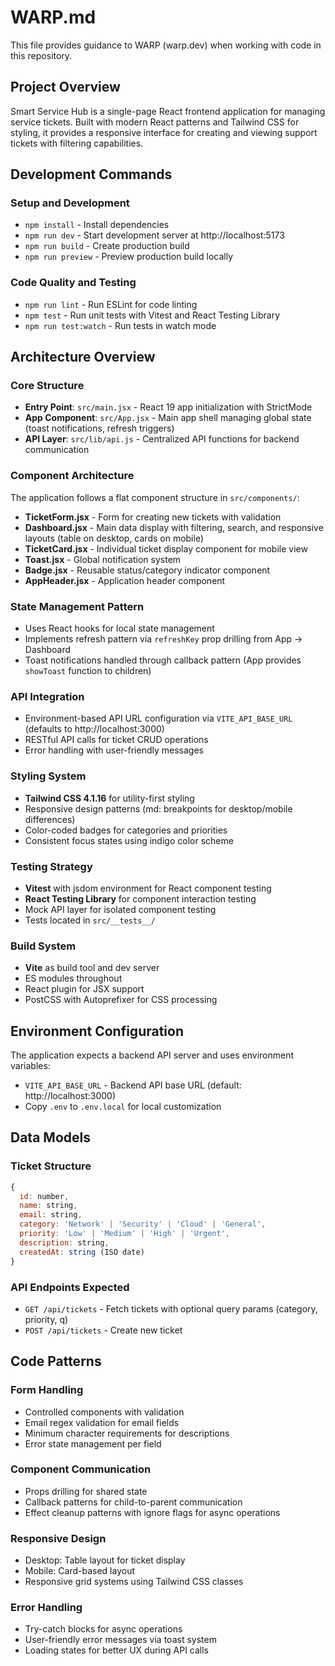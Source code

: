 # WARP.md

This file provides guidance to WARP (warp.dev) when working with code in this repository.

## Project Overview

Smart Service Hub is a single-page React frontend application for managing service tickets. Built with modern React patterns and Tailwind CSS for styling, it provides a responsive interface for creating and viewing support tickets with filtering capabilities.

## Development Commands

### Setup and Development
- `npm install` - Install dependencies
- `npm run dev` - Start development server at http://localhost:5173
- `npm run build` - Create production build
- `npm run preview` - Preview production build locally

### Code Quality and Testing
- `npm run lint` - Run ESLint for code linting
- `npm test` - Run unit tests with Vitest and React Testing Library
- `npm run test:watch` - Run tests in watch mode

## Architecture Overview

### Core Structure
- **Entry Point**: `src/main.jsx` - React 19 app initialization with StrictMode
- **App Component**: `src/App.jsx` - Main app shell managing global state (toast notifications, refresh triggers)
- **API Layer**: `src/lib/api.js` - Centralized API functions for backend communication

### Component Architecture
The application follows a flat component structure in `src/components/`:

- **TicketForm.jsx** - Form for creating new tickets with validation
- **Dashboard.jsx** - Main data display with filtering, search, and responsive layouts (table on desktop, cards on mobile)
- **TicketCard.jsx** - Individual ticket display component for mobile view
- **Toast.jsx** - Global notification system
- **Badge.jsx** - Reusable status/category indicator component
- **AppHeader.jsx** - Application header component

### State Management Pattern
- Uses React hooks for local state management
- Implements refresh pattern via `refreshKey` prop drilling from App → Dashboard
- Toast notifications handled through callback pattern (App provides `showToast` function to children)

### API Integration
- Environment-based API URL configuration via `VITE_API_BASE_URL` (defaults to http://localhost:3000)
- RESTful API calls for ticket CRUD operations
- Error handling with user-friendly messages

### Styling System
- **Tailwind CSS 4.1.16** for utility-first styling
- Responsive design patterns (md: breakpoints for desktop/mobile differences)
- Color-coded badges for categories and priorities
- Consistent focus states using indigo color scheme

### Testing Strategy
- **Vitest** with jsdom environment for React component testing
- **React Testing Library** for component interaction testing
- Mock API layer for isolated component testing
- Tests located in `src/__tests__/`

### Build System
- **Vite** as build tool and dev server
- ES modules throughout
- React plugin for JSX support
- PostCSS with Autoprefixer for CSS processing

## Environment Configuration

The application expects a backend API server and uses environment variables:
- `VITE_API_BASE_URL` - Backend API base URL (default: http://localhost:3000)
- Copy `.env` to `.env.local` for local customization

## Data Models

### Ticket Structure
```javascript
{
  id: number,
  name: string,
  email: string,
  category: 'Network' | 'Security' | 'Cloud' | 'General',
  priority: 'Low' | 'Medium' | 'High' | 'Urgent',
  description: string,
  createdAt: string (ISO date)
}
```

### API Endpoints Expected
- `GET /api/tickets` - Fetch tickets with optional query params (category, priority, q)
- `POST /api/tickets` - Create new ticket

## Code Patterns

### Form Handling
- Controlled components with validation
- Email regex validation for email fields
- Minimum character requirements for descriptions
- Error state management per field

### Component Communication
- Props drilling for shared state
- Callback patterns for child-to-parent communication
- Effect cleanup patterns with ignore flags for async operations

### Responsive Design
- Desktop: Table layout for ticket display
- Mobile: Card-based layout
- Responsive grid systems using Tailwind CSS classes

### Error Handling
- Try-catch blocks for async operations
- User-friendly error messages via toast system
- Loading states for better UX during API calls